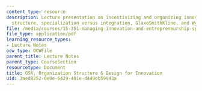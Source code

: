 ```yaml
---
content_type: resource
description: Lecture presentation on incentivizing and organizing innovators, organization
  structure, specialization versus integration, GlaxoSmithKline, and Wyeth.
file: /media/courses/15-351-managing-innovation-and-entrepreneurship-spring-2008/3aed82520e0e6429401ed449eb59943a_12_lec.pdf
file_type: application/pdf
learning_resource_types:
- Lecture Notes
ocw_type: OCWFile
parent_title: Lecture Notes
parent_type: CourseSection
resourcetype: Document
title: GSK, Organization Structure & Design for Innovation
uid: 3aed8252-0e0e-6429-401e-d449eb59943a
---
```

